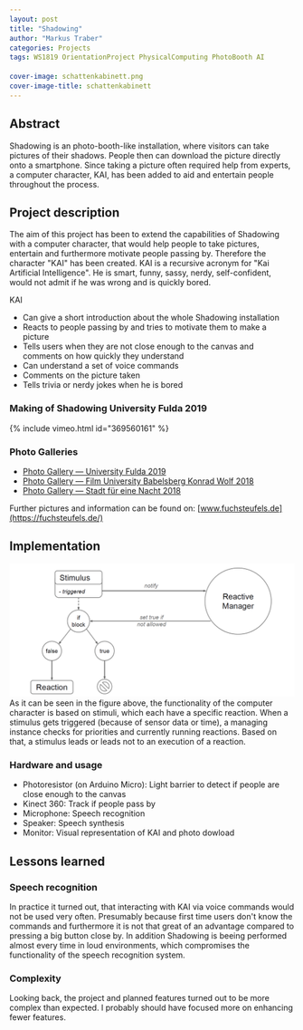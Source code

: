 ```yaml
---
layout: post
title: "Shadowing"
author: "Markus Traber"
categories: Projects
tags: WS1819 OrientationProject PhysicalComputing PhotoBooth AI

cover-image: schattenkabinett.png
cover-image-title: schattenkabinett
---
```


## Abstract
Shadowing is an photo-booth-like installation, where visitors can take pictures of their shadows. People then can download the picture directly onto a smartphone. Since taking a picture often required help from experts, a computer character, KAI, has been added to aid and entertain people throughout the process. 

## Project description
The aim of this project has been to extend the capabilities of Shadowing with a computer character, that would help people to take pictures, entertain and furthermore motivate people passing by. Therefore the character "KAI" has been created. KAI is a recursive acronym for "Kai Artificial Intelligence". He is smart, funny, sassy, nerdy, self-confident, would not admit if he was wrong and is quickly bored.

KAI
* Can give a short introduction about the whole Shadowing installation
* Reacts to people passing by and tries to motivate them to make a picture
* Tells users when they are not close enough to the canvas and comments on how quickly they understand
* Can understand a set of voice commands
* Comments on the picture taken
* Tells trivia or nerdy jokes when he is bored

### Making of Shadowing University Fulda 2019
{% include vimeo.html id="369560161" %}

### Photo Galleries
* [Photo Gallery — University Fulda 2019](https://tagdeswissens.fuchsteufels.de/)
* [Photo Gallery — Film University Babelsberg Konrad Wolf 2018](https://shadowing-filmuni18.fuchsteufels.de/)
* [Photo Gallery — Stadt für eine Nacht 2018](https://shadowing-sfen18.fuchsteufels.de/)

Further pictures and information can be found on: [www.fuchsteufels.de](https://fuchsteufels.de/)

## Implementation
![implementation_traber](impl.png)
As it can be seen in the figure above, the functionality of the computer character is based on stimuli, which each have a specific reaction. When a stimulus gets triggered (because of sensor data or time), a managing instance checks for priorities and currently running reactions. Based on that, a stimulus leads or leads not to an execution of a reaction. 

### Hardware and usage
* Photoresistor (on Arduino Micro): Light barrier to detect if people are close enough to the canvas
* Kinect 360: Track if people pass by
* Microphone: Speech recognition
* Speaker: Speech synthesis
* Monitor: Visual representation of KAI and photo dowload

## Lessons learned
### Speech recognition
In practice it turned out, that interacting with KAI via voice commands would not be used very often. Presumably because first time users don't know the commands and furthermore it is not that great of an advantage compared to pressing a big button close by. In addition Shadowing is beeing performed almost every time in loud environments, which compromises the functionality of the speech recognition system.

### Complexity
Looking back, the project and planned features turned out to be more complex than expected. I probably should have focused more on enhancing fewer features.
